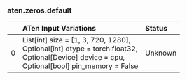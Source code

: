 ### aten.zeros.default
|    | ATen Input Variations                                                                                                                              | Status   |
|---:|:---------------------------------------------------------------------------------------------------------------------------------------------------|:---------|
|  0 | List[int] size = [1, 3, 720, 1280],<br>Optional[int] dtype = torch.float32,<br>Optional[Device] device = cpu,<br>Optional[bool] pin_memory = False | Unknown  |

